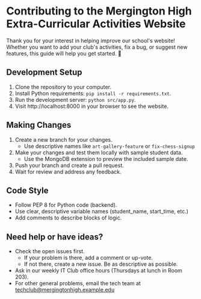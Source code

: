 # Contributing to the Mergington High Extra-Curricular Activities Website

Thank you for your interest in helping improve our school's website!
Whether you want to add your club's activities, fix a bug, or suggest
new features, this guide will help you get started. 🎉
## Development Setup

1. Clone the repository to your computer.
2. Install Python requirements: `pip install -r requirements.txt`.
3. Run the development server: `python src/app.py`.
4. Visit http://localhost:8000 in your browser to see the website.

## Making Changes

1. Create a new branch for your changes.
   - Use descriptive names like `art-gallery-feature` or `fix-chess-signup`
2. Make your changes and test them locally with sample student data.
   - Use the MongoDB extension to preview the included sample date.
3. Push your branch and create a pull request.
4. Wait for review and address any feedback.

## Code Style

- Follow PEP 8 for Python code (backend).
- Use clear, descriptive variable names (student_name, start_time, etc.)
- Add comments to describe blocks of logic.

## Need help or have ideas?

- Check the open issues first.
  - If your problem is there, add a comment or up-vote.
  - If not there, create a new issue. Be as descriptive as possible.
- Ask in our weekly IT Club office hours (Thursdays at lunch in Room 203).
- For other general problems, email the tech team at techclub@mergingtonhigh.example.edu

